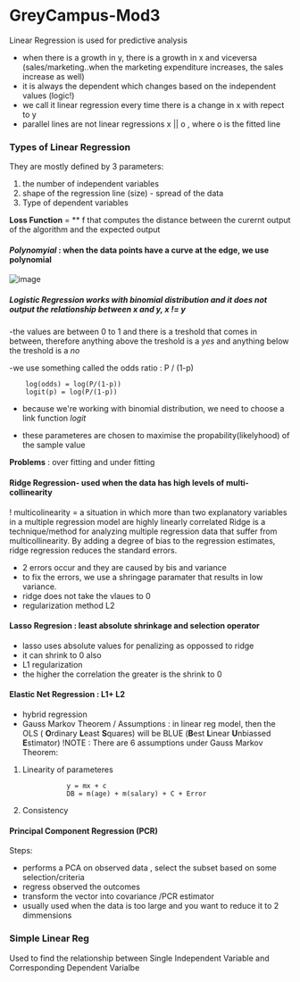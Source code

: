 # GreyCampus-Mod3

Linear Regression is used for predictive analysis
- when there is a growth in y, there is a growth in x and viceversa (sales/marketing..when the marketing expenditure increases, the sales increase as well)
- it is always the dependent which changes based on the independent values (logic!)
- we call it linear regression every time there is a change in x with repect to y
- parallel lines are not linear regressions x || o , where o is the fitted line

### Types of Linear Regression
They are mostly defined by 3 parameters: 
1. the number of independent variables
2. shape of the regression line (size) - spread of the data 
3. Type of dependent variables

**Loss Function** = ** f that computes the distance between the curernt output of the algorithm and the expected output

#### *Polynomyial* : when the data points have a curve at the edge, we use polynomial

![image](https://user-images.githubusercontent.com/72341578/152889483-087ee50c-9f8c-431e-9ec6-0df406ffcc59.png)


 ##### *Logistic Regression* works with binomial distribution and it does not output the relationship between x and y, x != y

 -the values are between 0 to 1 and there is a treshold that comes in between, therefore anything above the treshold is a *yes* and anything below the treshold is a *no*
   
 -we use something called the odds ratio : P / (1-p) 
   
        log(odds) = log(P/(1-p))
        logit(p) = log(P/(1-p))
     
     
- because we're working with binomial distribution, we need to choose a link function *logit*
    
- these parameteres are chosen to maximise the propability(likelyhood) of the sample value 

**Problems** : over fitting and under fitting 
        
        
#### Ridge Regression- used when the data has high levels of multi-collinearity 
! multicolinearity = a situation in which more than two explanatory variables in a multiple regression model are highly linearly correlated
Ridge is a technique/method for analyzing multiple regression data that suffer from multicollinearity. By adding a degree of bias to the regression estimates, ridge regression reduces the standard errors.
- 2 errors occur and they are caused by bis and variance
- to fix the errors, we use a shringage paramater that results in low variance.
- ridge does not take the vlaues to 0 
- regularization method L2

#### Lasso Regresion : least absolute shrinkage and selection operator
- lasso uses absolute values for penalizing as oppossed to ridge 
- it can shrink to 0 also
- L1 regularization 
- the higher the correlation the greater is the shrink to 0


#### Elastic Net Regression : L1+ L2
- hybrid regression
- Gauss Markov Theorem / Assumptions : in linear reg model, then the OLS ( **O**rdinary **L**east **S**quares) will be BLUE (**B**est **L**inear **U**nbiassed **E**stimator)
!NOTE : There are 6 assumptions under Gauss Markov Theorem: 
1. Linearity of parameteres 

                  y = mx + c
                  DB = m(age) + m(salary) + C + Error
                  
          
2. Consistency 


#### Principal Component Regression (PCR)
Steps:
- performs a PCA on observed data , select the subset based on some selection/criteria
- regress observed the outcomes 
- transform the vector into covariance /PCR estimator
- usually used when the data is too large and you want to reduce it to 2 dimmensions

### Simple Linear Reg
Used to find the relationship between Single Independent Variable and Corresponding Dependent Varialbe 
 
